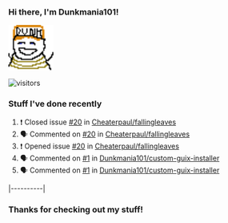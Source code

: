 ### Hi there, I'm Dunkmania101\!
![profile-pic](images/dunkie.png)

![visitors](https://visitor-badge-reloaded.herokuapp.com/badge?page_id=Dunkmania101.Dunkmania101&color=00cf00)

### Stuff I've done recently
<!--START_SECTION:activity-->
1. ❗️ Closed issue [#20](https://github.com/Cheaterpaul/fallingleaves/issues/20) in [Cheaterpaul/fallingleaves](https://github.com/Cheaterpaul/fallingleaves)
2. 🗣 Commented on [#20](https://github.com/Cheaterpaul/fallingleaves/issues/20) in [Cheaterpaul/fallingleaves](https://github.com/Cheaterpaul/fallingleaves)
3. ❗️ Opened issue [#20](https://github.com/Cheaterpaul/fallingleaves/issues/20) in [Cheaterpaul/fallingleaves](https://github.com/Cheaterpaul/fallingleaves)
4. 🗣 Commented on [#1](https://github.com/Dunkmania101/custom-guix-installer/issues/1) in [Dunkmania101/custom-guix-installer](https://github.com/Dunkmania101/custom-guix-installer)
5. 🗣 Commented on [#1](https://github.com/Dunkmania101/custom-guix-installer/issues/1) in [Dunkmania101/custom-guix-installer](https://github.com/Dunkmania101/custom-guix-installer)
<!--END_SECTION:activity-->
|----------|
### Thanks for checking out my stuff\!
